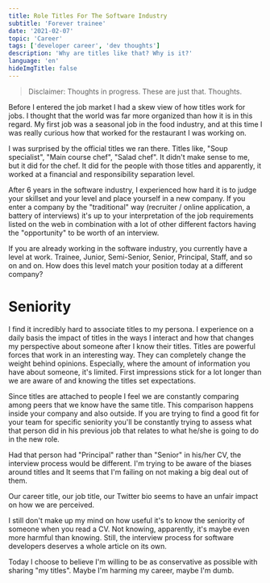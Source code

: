 ```yaml
---
title: Role Titles For The Software Industry
subtitle: 'Forever trainee'
date: '2021-02-07'
topic: 'Career'
tags: ['developer career', 'dev thoughts']
description: 'Why are titles like that? Why is it?'
language: 'en'
hideImgTitle: false
---
```


> Disclaimer: Thoughts in progress. These are just that. Thoughts.

Before I entered the job market I had a skew view of how titles work for jobs. I thought that the world was far more organized than how it is in this regard. My first job was a seasonal job in the food industry, and at this time I was really curious how that worked for the restaurant I was working on.

I was surprised by the official titles we ran there. Titles like, "Soup specialist", "Main course chef", "Salad chef". It didn't make sense to me, but it did for the chef. It did for the people with those titles and apparently, it worked at a financial and responsibility separation level.

After 6 years in the software industry, I experienced how hard it is to judge your skillset and your level and place yourself in a new company. If you enter a company by the "traditional" way (recruiter / online application, a battery of interviews) it's up to your interpretation of the job requirements listed on the web in combination with a lot of other different factors having the "opportunity" to be worth of an interview.

If you are already working in the software industry, you currently have a level at work. Trainee, Junior, Semi-Senior, Senior, Principal, Staff, and so on and on. How does this level match your position today at a different company?

# Seniority

I find it incredibly hard to associate titles to my persona. I experience on a daily basis the impact of titles in the ways I interact and how that changes my perspective about someone after I know their titles. Titles are powerful forces that work in an interesting way. They can completely change the weight behind opinions. Especially, where the amount of information you have about someone, it's limited. First impressions stick for a lot longer than we are aware of and knowing the titles set expectations.

Since titles are attached to people I feel we are constantly comparing among peers that we know have the same title. This comparison happens inside your company and also outside. If you are trying to find a good fit for your team for specific seniority you'll be constantly trying to assess what that person did in his previous job that relates to what he/she is going to do in the new role.

Had that person had "Principal" rather than "Senior" in his/her CV, the interview process would be different. I'm trying to be aware of the biases around titles and It seems that I'm failing on not making a big deal out of them.

Our career title, our job title, our Twitter bio seems to have an unfair impact on how we are perceived.

I still don't make up my mind on how useful it's to know the seniority of someone when you read a CV. Not knowing, apparently, it's maybe even more harmful than knowing. Still, the interview process for software developers deserves a whole article on its own.

Today I choose to believe I'm willing to be as conservative as possible with sharing "my titles". Maybe I'm harming my career, maybe I'm dumb.
